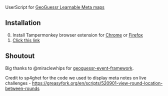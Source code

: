 UserScript for [GeoGuessr Learnable Meta maps](https://learnablemeta.com/)

## Installation

0. Install Tampermonkey browser extension for [Chrome](https://chrome.google.com/webstore/detail/tampermonkey/dhdgffkkebhmkfjojejmpbldmpobfkfo) or [Firefox](https://addons.mozilla.org/firefox/addon/tampermonkey?utm_source=usz)
1. [Click this link](https://github.com/likeon/geometa/raw/main/dist/geometa.user.js)

## Shoutout

Big thanks to @miraclewhips for [geoguessr-event-framework](https://github.com/miraclewhips/geoguessr-event-framework).

Credit to sp4ghet for the code we used to display meta notes on live challenges - https://greasyfork.org/en/scripts/520901-view-round-location-between-rounds

